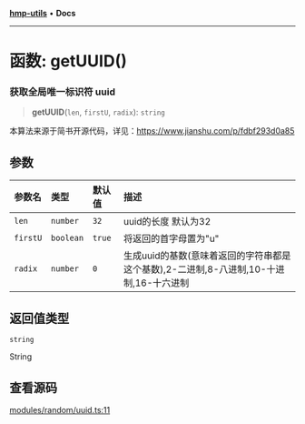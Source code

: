 [**hmp-utils**](../README.md) • **Docs**

***

# 函数: getUUID()

### 获取全局唯一标识符 uuid

> **getUUID**(`len`, `firstU`, `radix`): `string`

本算法来源于简书开源代码，详见：https://www.jianshu.com/p/fdbf293d0a85

## 参数

| 参数名 | 类型 | 默认值 | 描述 |
| :------ | :------ | :------ | :------ |
| `len` | `number` | `32` | uuid的长度 默认为32 |
| `firstU` | `boolean` | `true` | 将返回的首字母置为"u" |
| `radix` | `number` | `0` | 生成uuid的基数(意味着返回的字符串都是这个基数),2-二进制,8-八进制,10-十进制,16-十六进制 |

## 返回值类型

`string`

String

## 查看源码

[modules/random/uuid.ts:11](https://github.com/hmp1049127947/hmp-utils/blob/4a6ef6c09762a1cd3b8d7a3366d8664e5e49db4c/src/modules/random/uuid.ts#L11)
